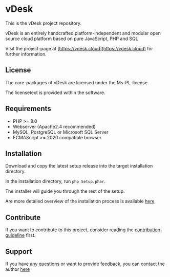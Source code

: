 # vDesk
This is the vDesk project repository.

vDesk is an entirely handcrafted platform-independent and modular open source cloud platform based on pure JavaScript, PHP and SQL

Visit the project-page at [https://vdesk.cloud](https://vdesk.cloud) for further information.

## License
The core-packages of vDesk are licensed under the Ms-PL-license.

The licensetext is provided within the software.

## Requirements
- PHP >= 8.0
- Webserver (Apache2.4 recommended)
- MySQL, PostgreSQL or Microsoft SQL Server
- ECMAScript >= 2020 compatible browser

## Installation
Download and copy the latest setup release into the target installation directory.

In the installation directory, run ```php Setup.phar```.

The installer will guide you through the rest of the setup.

Are more detailed overview of the installation process is available [here](https://vdesk.cloud/vDesk/Page/GetvDesk)

## Contribute
If you want to contribute to this project, consider reading the [contribution-guideline](https://vdesk.cloud/vDesk/Page/Contribute) first.

## Support
If you have any questions or want to provide feedback, you can contact the author [here](https://vdesk.cloud/vDesk/Page/Contact)
